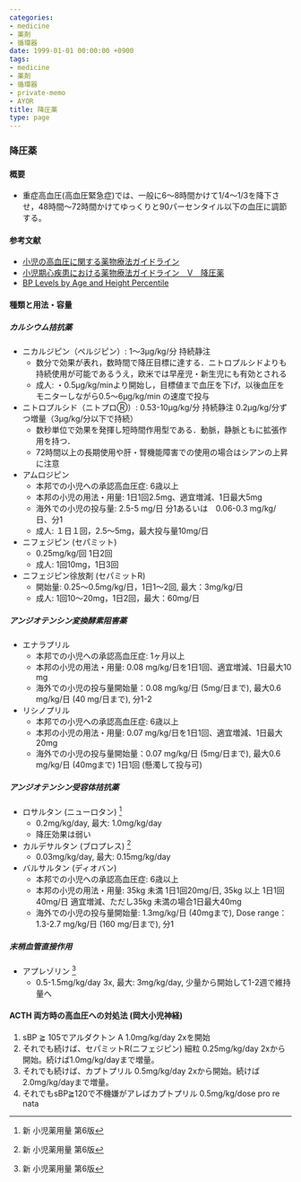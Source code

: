 ```yaml
---
categories:
- medicine
- 薬剤
- 循環器
date: 1999-01-01 00:00:00 +0900
tags:
- medicine
- 薬剤
- 循環器
- private-memo
- AYOR
title: 降圧薬
type: page
---
```


### 降圧薬

#### 概要

- 重症高血圧(高血圧緊急症)では、一般に6～8時間かけて1/4～1/3を降下させ，48時間～72時間かけてゆっくりと90パーセンタイル以下の血圧に調節する。

#### 参考文献

- [小児の高血圧に関する薬物療法ガイドライン](http://www.shouni-jin.jp/gaiyou/image/jin-P20-26_fujita.pdf)
- [小児期心疾患における薬物療法ガイドライン　V　降圧薬](http://www.j-circ.or.jp/guideline/pdf/JCS2012_sachi_h.pdf)
- [BP Levels by Age and Height
    Percentile](http://www.iphapediatrichypertension.org/resources/calculators/)

#### 種類と用法・容量

##### カルシウム拮抗薬

- ニカルジピン（ペルジピン）: 1～3μg/kg/分 持続静注
  - 数分で効果が表れ，数時間で降圧目標に達する．ニトロプルシドよりも持続使用が可能であるうえ，欧米では早産児・新生児にも有効とされる
  - 成人:
        ・0.5μg/kg/minより開始し，目標値まで血圧を下げ，以後血圧をモニターしながら0.5～6μg/kg/min
        の速度で投与
- ニトロプルシド（ニトプロⓇ）: 0.53-10μg/kg/分 持続静注
    0.2μg/kg/分ずつ増量（3μg/kg/分以下で持続）
  - 数秒単位で効果を発揮し短時間作用型である．動脈，静脈ともに拡張作用を持つ．
  - 72時間以上の長期使用や肝・腎機能障害での使用の場合はシアンの上昇に注意
- アムロジピン
  - 本邦での小児への承認高血圧症: 6歳以上
  - 本邦の小児の用法・用量: 1日1回2.5mg、適宜増減、1日最大5mg
  - 海外での小児の投与量: 2.5-5 mg/日 分1あるいは　0.06-0.3
        mg/kg/日、分1
  - 成人: １日１回，2.5～5mg，最大投与量10mg/日
- ニフェジピン (セパミット)
  - 0.25mg/kg/回 1日2回
  - 成人: 1回10mg，1日3回
- ニフェジピン徐放剤 (セパミットR)
  - 開始量: 0.25～0.5mg/kg/日，1日1～2回, 最大：3mg/kg/日
  - 成人: 1回10～20mg，1日2回，最大：60mg/日

##### アンジオテンシン変換酵素阻害薬

- エナラプリル
  - 本邦での小児への承認高血圧症: 1ヶ月以上
  - 本邦の小児の用法・用量: 0.08
        mg/kg/日を1日1回、適宜増減、1日最大10 mg
  - 海外での小児の投与量開始量：0.08 mg/kg/日 (5mg/日まで), 最大0.6
        mg/kg/日 (40 mg/日まで), 分1-2
- リシノプリル
  - 本邦での小児への承認高血圧症: 6歳以上
  - 本邦の小児の用法・用量: 0.07 mg/kg/日を1日1回、適宜増減、1日最大
        20mg
  - 海外での小児の投与量開始量：0.07 mg/kg/日 (5mg/日まで), 最大0.6
        mg/kg/日 (40mgまで) 1日1回 (懸濁して投与可)

##### アンジオテンシン受容体拮抗薬

- ロサルタン (ニューロタン) [^1]
  - 0.2mg/kg/day, 最大: 1.0mg/kg/day
  - 降圧効果は弱い
- カルデサルタン (ブロプレス) [^2]
  - 0.03mg/kg/day, 最大: 0.15mg/kg/day
- バルサルタン (ディオバン)
  - 本邦での小児への承認高血圧症: 6歳以上
  - 本邦の小児の用法・用量: 35kg 未満 1日1回20mg/日, 35kg 以上
        1日1回40mg/日 適宜増減、ただし35kg 未満の場合1日最大40mg
  - 海外での小児の投与量開始量: 1.3mg/kg/日 (40mgまで), Dose
        range：1.3-2.7 mg/kg/日 (160 mg/日まで), 分1

##### 末梢血管直接作用

- アプレゾリン [^3]
  - 0.5-1.5mg/kg/day 3x, 最大: 3mg/kg/day,
        少量から開始して1-2週で維持量へ

#### ACTH 両方時の高血圧への対処法 (岡大小児神経)

1. sBP ≧ 105でアルダクトン A 1.0mg/kg/day 2xを開始
2. それでも続けば、セパミットR(ニフェジピン) 細粒 0.25mg/kg/day
    2xから開始。続けば1.0mg/kg/dayまで増量。
3. それでも続けば、カプトプリル 0.5mg/kg/day
    2xから開始。続けば2.0mg/kg/dayまで増量。
4. それでもsBP≧120で不機嫌がアレばカプトプリル 0.5mg/kg/dose pro re
    nata

[^1]: 新 小児薬用量 第6版

[^2]: 新 小児薬用量 第6版

[^3]: 新 小児薬用量 第6版
